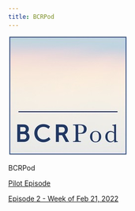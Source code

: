 ```yaml
---
title: BCRPod
---
```


![BCRPod](./blog/BCRPod_Logo.jpeg)

BCRPod

[Pilot Episode](./blog/BCRPod_Pilot_2.mp3)

[Episode 2 - Week of Feb 21, 2022](./blog/BCRPod_3_2.21.22.m4a)
